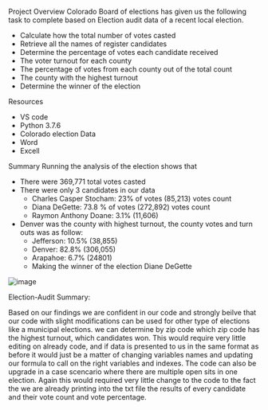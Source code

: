 Project Overview
Colorado Board of elections has given us the following task to complete based on Election audit data of a recent local election. 

* Calculate how the total number of votes casted
*	Retrieve all the names of register candidates 
*	Determine the percentage of votes each candidate received
*	The voter turnout for each county
*	The percentage of votes from each county out of the total count
*	The county with the highest turnout
*	Determine the winner of the election


Resources
*	VS code 
*	Python 3.7.6
*	Colorado election Data
*	Word 
*	Excell

Summary
Running the analysis of the election shows that 
*	There were 369,771 total votes casted
*	There were only 3 candidates in our data
     *	Charles Casper Stocham: 23% of votes (85,213) votes count
     *	Diana DeGette: 73.8 % of votes (272,892) votes count
     *	Raymon Anthony Doane: 3.1% (11,606)
* Denver was the county with highest turnout, the county votes and turn outs was as follow:
     *	Jefferson: 10.5% (38,855)
     *	Denver: 82.8% (306,055)
     *	Arapahoe: 6.7% (24801)
     *	Making the winner of the election Diane DeGette 

 ![image](https://user-images.githubusercontent.com/90356052/136720674-7fbc1fb7-c6f8-41bb-b177-87abb28345c0.png)

 

Election-Audit Summary:

Based on our findings we are confident in our code and strongly beilve that our code with slight modifications can be used for other type of elections like a municipal elections. we can determine by zip code which zip code has the highest turnout, which candidates won. This would require very little editing on already code, and if data is presented to us in the same format as before it would just be a matter of changing variables names and updating our formula to call on the right variables and indexes. The code can also be upgrade in a case scencario where there are multiple open sits in one election. Again this would required very little change to the code to the fact the we are already printing into the txt file the results of every candidate and their vote count and vote percentage. 
